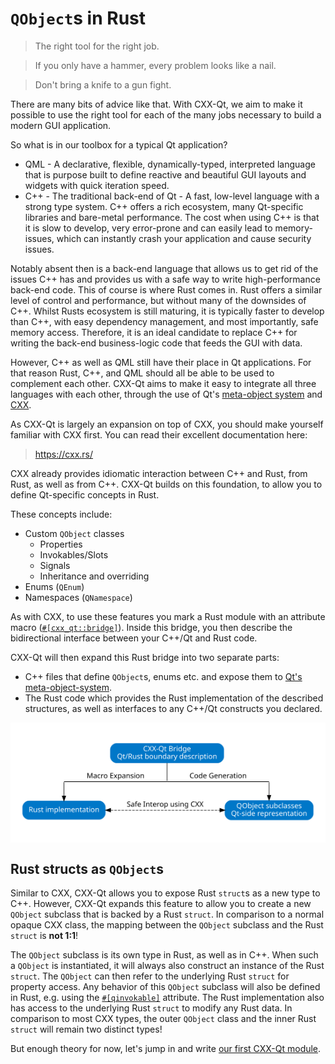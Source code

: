 <!--
SPDX-FileCopyrightText: 2022 Klarälvdalens Datakonsult AB, a KDAB Group company <info@kdab.com>
SPDX-FileContributor: Leon Matthes <leon.matthes@kdab.com>

SPDX-License-Identifier: MIT OR Apache-2.0
-->

# `QObject`s in Rust

> The right tool for the right job.

> If you only have a hammer, every problem looks like a nail.

> Don't bring a knife to a gun fight.

There are many bits of advice like that.
With CXX-Qt, we aim to make it possible to use the right tool for each of the many jobs necessary to build a modern GUI application.

So what is in our toolbox for a typical Qt application?

- QML - A declarative, flexible, dynamically-typed, interpreted language that is purpose built to define reactive and beautiful GUI layouts and widgets with quick iteration speed.
- C++ - The traditional back-end of Qt - A fast, low-level language with a strong type system. C++ offers a rich ecosystem, many Qt-specific libraries and bare-metal performance. The cost when using C++ is that it is slow to develop, very error-prone and can easily lead to memory-issues, which can instantly crash your application and cause security issues.

Notably absent then is a back-end language that allows us to get rid of the issues C++ has and provides us with a safe way to write high-performance back-end code.
This of course is where Rust comes in.
Rust offers a similar level of control and performance, but without many of the downsides of C++.
Whilst Rusts ecosystem is still maturing, it is typically faster to develop than C++, with easy dependency management, and most importantly, safe memory access.
Therefore, it is an ideal candidate to replace C++ for writing the back-end business-logic code that feeds the GUI with data.

However, C++ as well as QML still have their place in Qt applications.
For that reason Rust, C++, and QML should all be able to be used to complement each other.
CXX-Qt aims to make it easy to integrate all three languages with each other, through the use of Qt's [meta-object system](https://doc.qt.io/qt-6/metaobjects.html) and [CXX](https://cxx.rs).

As CXX-Qt is largely an expansion on top of CXX, you should make yourself familiar with CXX first.
You can read their excellent documentation here:
> <https://cxx.rs/>

CXX already provides idiomatic interaction between C++ and Rust, from Rust, as well as from C++.
CXX-Qt builds on this foundation, to allow you to define Qt-specific concepts in Rust.

These concepts include:

- Custom `QObject` classes
  - Properties
  - Invokables/Slots
  - Signals
  - Inheritance and overriding
- Enums (`QEnum`)
- Namespaces (`QNamespace`)

As with CXX, to use these features you mark a Rust module with an attribute macro ([`#[cxx_qt::bridge]`](../bridge/index.md)).
Inside this bridge, you then describe the bidirectional interface between your C++/Qt and Rust code.

CXX-Qt will then expand this Rust bridge into two separate parts:

- C++ files that define `QObject`s, enums etc. and expose them to [Qt's meta-object-system](https://doc.qt.io/qt-6/metaobjects.html).
- The Rust code which provides the Rust implementation of the described structures, as well as interfaces to any C++/Qt constructs you declared.

<div style="background-color: white; padding: 1rem; text-align: center;">

![Overview of CXX-Qt module generation](../images/overview_abstract.svg)

</div>

## Rust structs as `QObject`s

Similar to CXX, CXX-Qt allows you to expose Rust `struct`s as a new type to C++.
However, CXX-Qt expands this feature to allow you to create a new `QObject` subclass that is backed by a Rust `struct`.
In comparison to a normal opaque CXX class, the mapping between the `QObject` subclass and the Rust `struct` is **not 1:1**!

The `QObject` subclass is its own type in Rust, as well as in C++.
When such a `QObject` is instantiated, it will always also construct an instance of the Rust `struct`.
The `QObject` can then refer to the underlying Rust `struct` for property access.
Any behavior of this `QObject` subclass will also be defined in Rust, e.g. using the [`#[qinvokable]`](../bridge/extern_rustqt.html#invokables) attribute.
The Rust implementation also has access to the underlying Rust `struct` to modify any Rust data.
In comparison to most CXX types, the outer `QObject` class and the inner Rust `struct` will remain two distinct types!

But enough theory for now, let's jump in and write [our first CXX-Qt module](./2-our-first-cxx-qt-module.md).
